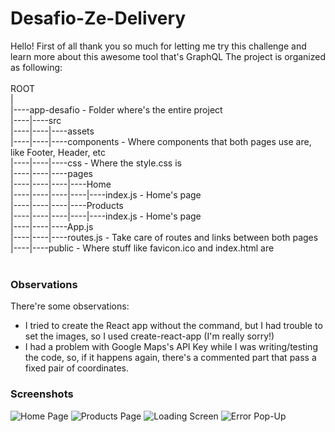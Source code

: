 # Desafio-Ze-Delivery

Hello! First of all thank you so much for letting me try this challenge and learn more about this awesome tool that's GraphQL
The project is organized as following:
 <br />
 <br />
ROOT <br />
| <br />
|----app-desafio - Folder where's the entire project <br />
|----|----src <br />
|----|----|----assets <br />
|----|----|----components - Where components that both pages use are, like Footer, Header, etc <br />
|----|----|----css - Where the style.css is <br />
|----|----|----pages <br />
|----|----|----|----Home <br />
|----|----|----|----|----index.js - Home's page <br />
|----|----|----|----Products <br />
|----|----|----|----|----index.js - Home's page <br />
|----|----|----App.js <br />
|----|----|----routes.js - Take care of routes and links between both pages <br />
|----|----public - Where stuff like favicon.ico and index.html are <br />
 <br />
### **Observations**
There're some observations:
- I tried to create the React app without the command, but I had trouble to set the images, so I used create-react-app (I'm really sorry!)
- I had a problem with Google Maps's API Key while I was writing/testing the code, so, if it happens again, there's a commented part that pass a fixed pair of coordinates. 

### **Screenshots**
![Home Page](https://i.imgur.com/ZYCnF87.jpg)
![Products Page](https://i.imgur.com/lLC6AR5.jpg)
![Loading Screen](https://i.imgur.com/T5YvU7l.jpg)
![Error Pop-Up](https://i.imgur.com/XflQ6Gs.jpg)
